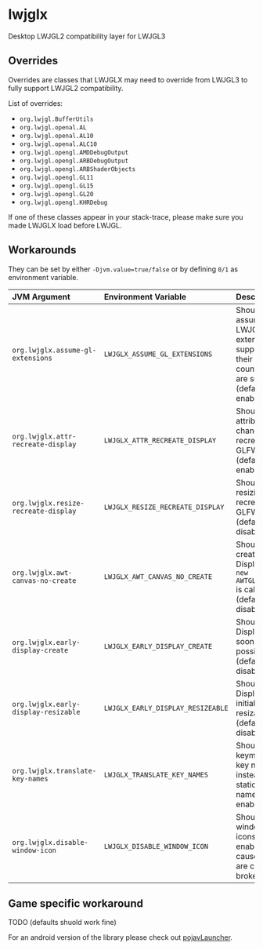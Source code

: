 # lwjglx
Desktop LWJGL2 compatibility layer for LWJGL3

## Overrides

Overrides are classes that LWJGLX may need to override from LWJGL3 to fully support LWJGL2 compatibility.

List of overrides:
- `org.lwjgl.BufferUtils`
- `org.lwjgl.openal.AL`
- `org.lwjgl.openal.AL10`
- `org.lwjgl.openal.ALC10`
- `org.lwjgl.opengl.AMDDebugOutput`
- `org.lwjgl.opengl.ARBDebugOutput`
- `org.lwjgl.opengl.ARBShaderObjects`
- `org.lwjgl.opengl.GL11`
- `org.lwjgl.opengl.GL15`
- `org.lwjgl.opengl.GL20`
- `org.lwjgl.opengl.KHRDebug`

If one of these classes appear in your stack-trace, please make sure you made LWJGLX load before LWJGL.

## Workarounds

They can be set by either `-Djvm.value=true/false` or by defining `0/1` as environment variable.

| JVM Argument                         | Environment Variable              | Description                                                                                             |
|:-------------------------------------|:----------------------------------|:--------------------------------------------------------------------------------------------------------|
| `org.lwjglx.assume-gl-extensions`    | `LWJGLX_ASSUME_GL_EXTENSIONS`     | Should assume some LWJGL2 extension support if their LWJGL3 counterpart are supported (default enabled) |
| `org.lwjglx.attr-recreate-display`   | `LWJGLX_ATTR_RECREATE_DISPLAY`    | Should attribute change recreate GLFW display (default enabled)                                         |
| `org.lwjglx.resize-recreate-display` | `LWJGLX_RESIZE_RECREATE_DISPLAY`  | Should resizing recreate GLFW display (default disabled)                                                |
| `org.lwjglx.awt-canvas-no-create`    | `LWJGLX_AWT_CANVAS_NO_CREATE`     | Should avoid creating Display when `new AWTGLCanvas()` is called. (default disabled)                    |
| `org.lwjglx.early-display-create`    | `LWJGLX_EARLY_DISPLAY_CREATE`     | Should create Display as soon as possible (default disabled)                                            |
| `org.lwjglx.early-display-resizable` | `LWJGLX_EARLY_DISPLAY_RESIZEABLE` | Should Display be initially resizable (default disabled)                                                |
| `org.lwjglx.translate-key-names`     | `LWJGLX_TRANSLATE_KEY_NAMES`      | Should use keymap for key names instead of static key name (default enabled)                            |
| `org.lwjglx.disable-window-icon`     | `LWJGLX_DISABLE_WINDOW_ICON`      | Should ignore windows icons (default enabled cause icons are currently broken)                          |


## Game specific workaround

TODO (defaults shuold work fine)

For an android version of the library please check out [pojavLauncher](https://github.com/PojavLauncherTeam/PojavLauncher/tree/v3_openjdk/jre_lwjgl3glfw).
